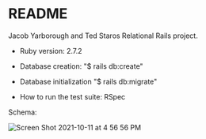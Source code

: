 # README

Jacob Yarborough and Ted Staros Relational Rails project.

* Ruby version: 2.7.2

* Database creation: "$ rails db:create" 

* Database initialization "$ rails db:migrate"

* How to run the test suite: RSpec

Schema:

![Screen Shot 2021-10-11 at 4 56 56 PM](https://user-images.githubusercontent.com/86209646/138181788-d920fd16-dd7b-4a03-9585-65563ce25833.png)
